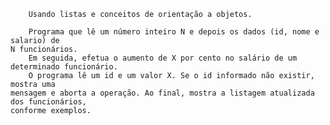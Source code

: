         Usando listas e conceitos de orientação a objetos.

        Programa que lê um número inteiro N e depois os dados (id, nome e salario) de
    N funcionários. 
        Em seguida, efetua o aumento de X por cento no salário de um determinado funcionário.
        O programa lê um id e um valor X. Se o id informado não existir, mostra uma
    mensagem e aborta a operação. Ao final, mostra a listagem atualizada dos funcionários,
    conforme exemplos.